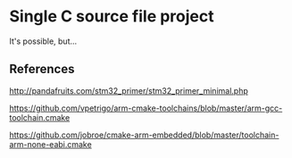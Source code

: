 # Single C source file project

It's possible, but...

## References

http://pandafruits.com/stm32_primer/stm32_primer_minimal.php

https://github.com/vpetrigo/arm-cmake-toolchains/blob/master/arm-gcc-toolchain.cmake

https://github.com/jobroe/cmake-arm-embedded/blob/master/toolchain-arm-none-eabi.cmake

